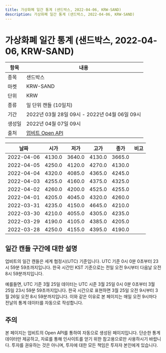 ```yaml
---
title: 가상화폐 일간 통계 (샌드박스, 2022-04-06, KRW-SAND)
description: 가상화폐 일간 통계 (샌드박스, 2022-04-06, KRW-SAND)
---
```



가상화폐 일간 통계 (샌드박스, 2022-04-06, KRW-SAND)
===

|항목|내용|
|--|--|
|종목|샌드박스|
|마켓|KRW-SAND|
|단위|KRW|
|종류|일 단위 캔들 (10일치)|
|기간|2022년 03월 28일 09시 - 2022년 04월 06일 09시|
|생성일|2022년 04월 07일 09시|
|출처|[업비트 Open API](https://docs.upbit.com)|


|날짜|시가|저가|고가|종가|비고|
|--|--|--|--|--|--|
|2022-04-06|4130.0|3640.0|4130.0|3665.0|    |
|2022-04-05|4250.0|4120.0|4270.0|4130.0|    |
|2022-04-04|4320.0|4085.0|4365.0|4245.0|    |
|2022-04-03|4255.0|4160.0|4375.0|4325.0|    |
|2022-04-02|4260.0|4200.0|4525.0|4255.0|    |
|2022-04-01|4205.0|4045.0|4320.0|4260.0|    |
|2022-03-31|4235.0|4150.0|4645.0|4210.0|    |
|2022-03-30|4210.0|4055.0|4305.0|4235.0|    |
|2022-03-29|4190.0|4105.0|4385.0|4205.0|    |
|2022-03-28|4250.0|4155.0|4395.0|4190.0|    |


일간 캔들 구간에 대한 설명
---


업비트의 일간 캔들은 세계 협정시(UTC) 기준입니다. 
UTC 기준 0시 0분 0초부터 23시 59분 59초까지입니다. 
한국 시간인 KST 기준으로는 전일 오전 9시부터 다음날 오전 8시 59분까지입니다. 


예를들면, UTC 기준 3월 25일 데이터는 UTC 시준 3월 25일 0시 0분 0초부터 3월 25일 23시 59분 59초까지입니다. 
한국 시간으로 표현하면 3월 25일 오전 9시부터 3월 26일 오전 8시 59분까지입니다. 
이와 같은 이유로 본 페이지는 매일 오전 9시마다 전날의 통계 데이터를 자동으로 작성합니다. 


주의
---


본 페이지는 업비트의 Open API를 통하여 자동으로 생성된 페이지입니다. 
단순한 통계 데이터만 제공하고, 자료를 통해 인사이트를 얻기 위한 참고용으로만 사용하시기 바랍니다. 
투자를 권유하는 것은 아니며, 투자에 대한 모든 책임은 투자자 본인에게 있습니다. 
